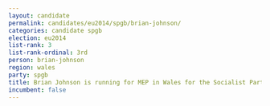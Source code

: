 ```yaml
---
layout: candidate
permalink: candidates/eu2014/spgb/brian-johnson/
categories: candidate spgb
election: eu2014
list-rank: 3
list-rank-ordinal: 3rd
person: brian-johnson
region: wales
party: spgb
title: Brian Johnson is running for MEP in Wales for the Socialist Party of Great Britain
incumbent: false
---
```

